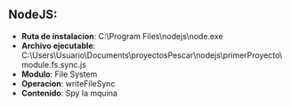 ## NodeJS:
* __Ruta de instalacion__: C:\Program Files\nodejs\node.exe
* __Archivo ejecutable__: C:\Users\Usuario\Documents\proyectosPescar\nodejs\primerProyecto\module.fs.sync.js
* __Modulo__: File System
* __Operacion__: writeFileSync
* __Contenido__: Spy la mquina
